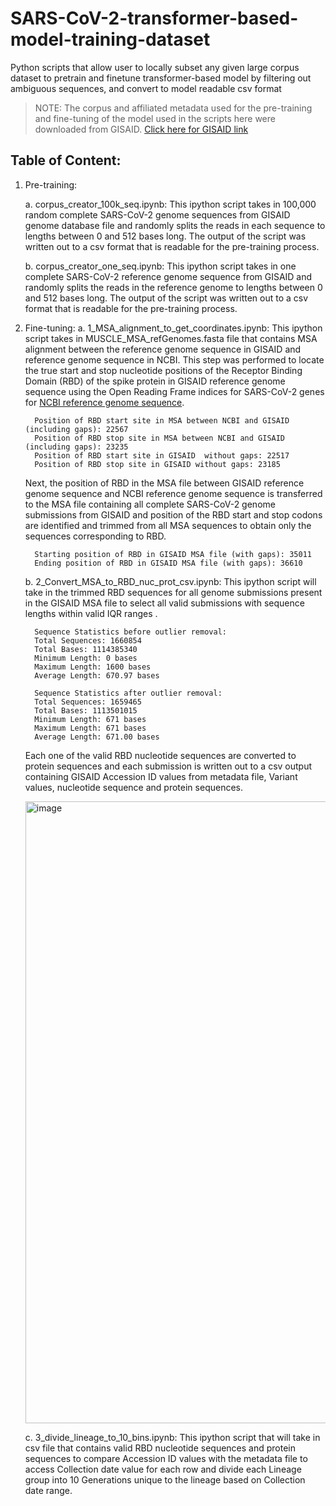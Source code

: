 # SARS-CoV-2-transformer-based-model-training-dataset
Python scripts that allow user to locally subset any given large corpus dataset to pretrain and finetune transformer-based model by filtering out ambiguous sequences, and convert to model readable csv format 

> NOTE: The corpus and affiliated metadata used for the pre-training and fine-tuning of the model used in the scripts here were downloaded from GISAID. [Click here for GISAID link](https://gisaid.org/)

## Table of Content:
1. Pre-training:
   
   a. corpus_creator_100k_seq.ipynb: This ipython script takes in 100,000 random complete SARS-CoV-2 genome sequences from GISAID genome database file and randomly splits the reads in each sequence to lengths between 0 and 512 bases long. The output of the script was written out to a csv format that is readable for the pre-training process.
   
   b. corpus_creator_one_seq.ipynb: This ipython script takes in one complete SARS-CoV-2 reference genome sequence from GISAID and randomly splits the reads in the reference genome to lengths between 0 and 512 bases long. The output of the script was written out to a csv format that is readable for the pre-training process.
   
2. Fine-tuning:
   a. 1_MSA_alignment_to_get_coordinates.ipynb: This ipython script takes in MUSCLE_MSA_refGenomes.fasta file that contains MSA alignment between the reference genome sequence in GISAID and reference genome sequence in NCBI. This step was performed to locate the true start and stop nucleotide positions of the Receptor Binding Domain (RBD) of the spike protein in GISAID reference genome sequence using the Open Reading Frame indices for SARS-CoV-2 genes for [NCBI reference genome sequence](https://www.ncbi.nlm.nih.gov/gene/1489668).
   
         Position of RBD start site in MSA between NCBI and GISAID (including gaps): 22567
         Position of RBD stop site in MSA between NCBI and GISAID (including gaps): 23235
         Position of RBD start site in GISAID  without gaps: 22517
         Position of RBD stop site in GISAID without gaps: 23185
   
   Next, the position of RBD in the MSA file between GISAID reference genome sequence and NCBI reference genome sequence is transferred to the MSA file containing all complete SARS-CoV-2 genome submissions from GISAID and position of the RBD start and stop codons are identified and trimmed from all MSA sequences to obtain only the sequences corresponding to RBD.
   
         Starting position of RBD in GISAID MSA file (with gaps): 35011
         Ending position of RBD in GISAID MSA file (with gaps): 36610
   
   b. 2_Convert_MSA_to_RBD_nuc_prot_csv.ipynb: This ipython script will take in the trimmed RBD sequences for all genome submissions present in the GISAID MSA file to select all valid submissions with sequence lengths within valid IQR ranges .
   
         Sequence Statistics before outlier removal:
         Total Sequences: 1660854
         Total Bases: 1114385340
         Minimum Length: 0 bases
         Maximum Length: 1600 bases
         Average Length: 670.97 bases

         Sequence Statistics after outlier removal:
         Total Sequences: 1659465
         Total Bases: 1113501015
         Minimum Length: 671 bases
         Maximum Length: 671 bases
         Average Length: 671.00 bases
   
   Each one of the valid RBD nucleotide sequences are converted to protein sequences and each submission is written out to a csv output containing GISAID Accession ID values from metadata file, Variant values, nucleotide sequence and protein sequences.
   
   <img width="995" alt="image" src="https://github.com/deevvan/SARS-CoV-2-transformer-based-model-training-dataset/assets/116576756/1bd0660a-885a-4777-886c-4deb825ccf4d">

   c. 3_divide_lineage_to_10_bins.ipynb: This ipython script that will take in csv file that contains valid RBD nucleotide sequences and protein sequences to compare Accession ID values with the metadata file to access Collection date value for each row and divide each Lineage group into 10 Generations unique to the lineage based on Collection date range.

